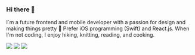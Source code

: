 ### Hi there 👋

I´m a future frontend and mobile developer with a passion for design and making things pretty 🌸 
Prefer iOS programming (Swift) and React.js. 
When I'm not coding, I enjoy hiking, knitting, reading, and cooking.

<!--
**Vicgri/Vicgri** is a ✨ _special_ ✨ repository because its `README.md` (this file) appears on your GitHub profile.

Here are some ideas to get you started:

- 🔭 I’m currently working on ...
- 🌱 I’m currently learning ...
- 👯 I’m looking to collaborate on ...
- 🤔 I’m looking for help with ...
- 💬 Ask me about ...
- 📫 How to reach me: ...
- 😄 Pronouns: ...
- ⚡ Fun fact: ...
-->


<img src="https://github-readme-stats.vercel.app/api?username=Vicgri&show_icons=true&theme=pink"/>
<img src="https://github-readme-stats.vercel.app/api/top-langs?username=Vicgri&layout=compact&theme=pink"/>
<img src="https://github-readme-streak-stats.herokuapp.com/?user=Vicgri&theme=pink"/>
